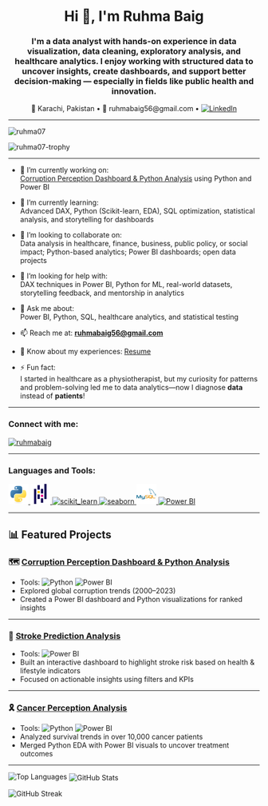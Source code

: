 <h1 align="center">Hi 👋, I'm Ruhma Baig</h1>

<h3 align="center">
I'm a data analyst with hands-on experience in data visualization, data cleaning, exploratory analysis, and healthcare analytics. I enjoy working with structured data to uncover insights, create dashboards, and support better decision-making — especially in fields like public health and innovation.
</h3>

<p align="center">
📍 Karachi, Pakistan • 📧 ruhmabaig56@gmail.com •  
<a href="https://www.linkedin.com/in/ruhmabaig/" target="_blank">
  <img src="https://raw.githubusercontent.com/rahuldkjain/github-profile-readme-generator/master/src/images/icons/Social/linked-in-alt.svg" alt="LinkedIn" height="20" width="20" />
</a>
</p>

---

<p align="left"> <img src="https://komarev.com/ghpvc/?username=ruhma07&label=Profile%20views&color=0e75b6&style=flat" alt="ruhma07" /> </p>

<p align="left">
  <img src="https://github-profile-trophy.vercel.app/?username=ruhma07&theme=flat&no-frame=true&column=1&title=Repositories" alt="ruhma07-trophy" />
</p>

---

- 🔭 I’m currently working on:  
  [Corruption Perception Dashboard & Python Analysis](https://github.com/Ruhma07/Corruption-Perception-Dashboard-and-Python-) using Python and Power BI

- 🌱 I’m currently learning:  
  Advanced DAX, Python (Scikit-learn, EDA), SQL optimization, statistical analysis, and storytelling for dashboards

- 👯 I’m looking to collaborate on:  
  Data analysis in healthcare, finance, business, public policy, or social impact; Python-based analytics; Power BI dashboards; open data projects

- 🤝 I’m looking for help with:  
  DAX techniques in Power BI, Python for ML, real-world datasets, storytelling feedback, and mentorship in analytics

- 💬 Ask me about:  
  Power BI, Python, SQL, healthcare analytics, and statistical testing

- 📫 Reach me at: **ruhmabaig56@gmail.com**

- 📄 Know about my experiences: [Resume](https://github.com/Ruhma07/resume-hosting)

- ⚡ Fun fact:  
  I started in healthcare as a physiotherapist, but my curiosity for patterns and problem-solving led me to data analytics—now I diagnose **data** instead of **patients**!

---

<h3 align="left">Connect with me:</h3>
<p align="left">
  <a href="https://www.linkedin.com/in/ruhmabaig/" target="_blank">
    <img align="center" src="https://raw.githubusercontent.com/rahuldkjain/github-profile-readme-generator/master/src/images/icons/Social/linked-in-alt.svg" alt="ruhmabaig" height="30" width="40" />
  </a>
</p>

---

<h3 align="left">Languages and Tools:</h3>
<p align="left">
  <a href="https://www.python.org" target="_blank" rel="noreferrer">
    <img src="https://raw.githubusercontent.com/devicons/devicon/master/icons/python/python-original.svg" alt="python" width="40" height="40"/>
  </a>
  <a href="https://pandas.pydata.org/" target="_blank" rel="noreferrer">
    <img src="https://raw.githubusercontent.com/devicons/devicon/2ae2a900d2f041da66e950e4d48052658d850630/icons/pandas/pandas-original.svg" alt="pandas" width="40" height="40"/>
  </a>
  <a href="https://scikit-learn.org/" target="_blank" rel="noreferrer">
    <img src="https://upload.wikimedia.org/wikipedia/commons/0/05/Scikit_learn_logo_small.svg" alt="scikit_learn" width="40" height="40"/>
  </a>
  <a href="https://seaborn.pydata.org/" target="_blank" rel="noreferrer">
    <img src="https://seaborn.pydata.org/_images/logo-mark-lightbg.svg" alt="seaborn" width="40" height="40"/>
  </a>
  <a href="https://www.mysql.com/" target="_blank" rel="noreferrer">
    <img src="https://raw.githubusercontent.com/devicons/devicon/master/icons/mysql/mysql-original-wordmark.svg" alt="mysql" width="40" height="40"/>
  </a>
  <a href="https://powerbi.microsoft.com/" target="_blank" rel="noreferrer">
    <img src="https://upload.wikimedia.org/wikipedia/commons/c/cf/New_Power_BI_Logo.svg" alt="Power BI" width="40" height="40"/>
  </a>
</p>

---

## 📊 Featured Projects

### 🗺️ [Corruption Perception Dashboard & Python Analysis](https://github.com/Ruhma07/Corruption-Perception-Dashboard-and-Python-)
- Tools: ![Python](https://img.shields.io/badge/Python-3776AB?style=flat&logo=python&logoColor=white) ![Power BI](https://img.shields.io/badge/PowerBI-F2C811?style=flat&logo=powerbi&logoColor=black)
- Explored global corruption trends (2000–2023)  
- Created a Power BI dashboard and Python visualizations for ranked insights

---

### 🧠 [Stroke Prediction Analysis](https://github.com/Ruhma07/Stroke-Prediction-Analysis)
- Tools: ![Power BI](https://img.shields.io/badge/PowerBI-F2C811?style=flat&logo=powerbi&logoColor=black)
- Built an interactive dashboard to highlight stroke risk based on health & lifestyle indicators  
- Focused on actionable insights using filters and KPIs

---

### 🎗️ [Cancer Perception Analysis](https://github.com/Ruhma07/Cancer-Perception-Analysis)
- Tools: ![Python](https://img.shields.io/badge/Python-3776AB?style=flat&logo=python&logoColor=white) ![Power BI](https://img.shields.io/badge/PowerBI-F2C811?style=flat&logo=powerbi&logoColor=black)
- Analyzed survival trends in over 10,000 cancer patients  
- Merged Python EDA with Power BI visuals to uncover treatment outcomes

---

<p><img align="left" src="https://github-readme-stats.vercel.app/api/top-langs?username=ruhma07&show_icons=true&locale=en&layout=compact" alt="Top Languages" /></p>

<p>&nbsp;<img align="center" src="https://github-readme-stats.vercel.app/api?username=ruhma07&show_icons=true&locale=en" alt="GitHub Stats" /></p>

<p><img align="center" src="https://github-readme-streak-stats.herokuapp.com/?user=ruhma07&" alt="GitHub Streak" /></p>
